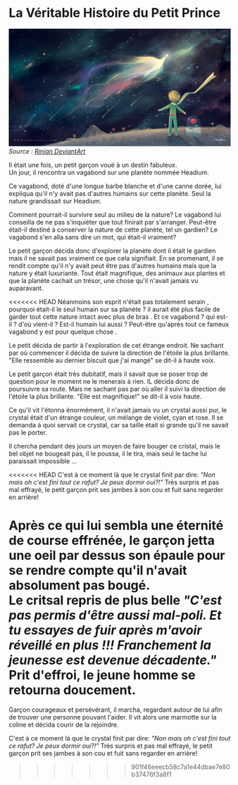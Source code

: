 # La Véritable Histoire du Petit Prince

![Le Petit Prince sur une planète dans l'espace](PPN.jpg)
_Source : [Rinian DeviantArt](https://www.deviantart.com/rinian/art/The-Little-Prince-358731292)_

Il était une fois, un petit garçon voué à un destin fabuleux. <br/>
Un jour, il rencontra un vagabond sur une planète nommée Headium. <br/>

Ce vagabond, doté d'une longue barbe blanche et d'une canne dorée, lui expliqua qu'il n'y avait pas d'autres humains sur cette planète. Seul la nature grandissait sur Headium.

Comment pourrait-il survivre seul au milieu de la nature? Le vagabond lui conseilla de ne pas s'inquiéter que tout finirait par s'arranger. Peut-être était-il destiné à conserver la nature de cette planète, tel un gardien? Le vagabond s'en alla sans dire un mot, qui était-il vraiment?

Le petit garçon décida donc d'explorer la planète dont il était le gardien mais il ne savait pas vraiment ce que cela signifiait. En se promenant, il se rendit compte qu'il n'y avait peut être pas d'autres humains mais que la nature y était luxuriante. Tout était magnifique, des animaux aux plantes et que la planète cachait un trésor, une chose qu'il n'avait jamais vu auparavant.

<<<<<<< HEAD
Néanmoins son esprit n'était pas totalement serain , pourquoi était-il le seul  humain sur sa planète ? il aurait été plus facile de garder tout cette nature intact avec plus de bras . Et ce vagabond ? qui est-il ? d'où vient-il ? Est-il humain lui aussi ? Peut-être qu'après tout ce fameux vagabond y est pour quelque chose .

Le petit décida de partir à l'exploration de cet étrange endroit. Ne sachant par où commencer il décida de suivre la direction de l'étoile la plus brillante.
"Elle ressemble au dernier biscuit que j'ai mangé" se dit-il à haute voix.



Le petit garçon était très dubitatif, mais il savait que se poser trop de question pour le moment ne le menerais à rien. IL décida donc de poursuivre sa route. Mais ne sachant pas par où aller il suivi la direction de l'étoile la plus brillante. 
"Elle est magnifique!" se dit-il à voix haute.

Ce qu'il vit l'étonna énormément, il n'avait jamais vu un crystal aussi pur, le crystal était d'un étrange couleur, un mélange de violet, cyan et rose. Il se demanda à quoi servait ce crystal, car sa taille était si grande qu'il ne savait pas le porter.

Il chercha pendant des jours un moyen de faire bouger ce cristal, mais le bel objet ne bougeait pas, il le poussa, il le tira, mais seul le tache lui paraissait impossible ...

<<<<<<< HEAD
C'est à ce moment là que le crystal finit par dire: *"Non mais oh c'est fini tout ce rafut? Je peux dormir oui?!"* Très surpris et pas mal effrayé, le petit garçon prit ses jambes à son cou et fuit sans regarder en arrière!

Après ce qui lui sembla une éternité de course effrénée, le garçon jetta une oeil par dessus son épaule pour se rendre compte qu'il n'avait absolument pas bougé.</br>
Le critsal repris de plus belle *"C'est pas permis d'être aussi mal-poli. Et tu essayes de fuir après m'avoir réveillé en plus !!! Franchement la jeunesse est devenue décadente."*
Prit d'effroi, le jeune homme se retourna doucement.
=======
Garçon courageaux et persévérant, il marcha, regardant autour de lui afin de trouver une personne pouvant l'aider. Il vit alors une marmotte sur la coline et décida courir de la rejoindre.

C'est à ce moment là que le crystal finit par dire: *"Non mais oh c'est fini tout ce rafut? Je peux dormir oui?!"* Très surpris et pas mal effrayé, le petit garçon prit ses jambes à son cou et fuit sans regarder en arrière!

>>>>>>> 901f46eeecb58c7a1e44dbae7e80b37476f3a8f1
